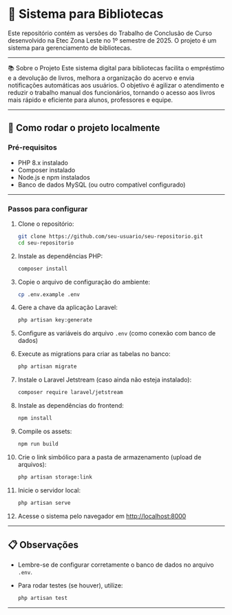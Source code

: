 # 📖 Sistema para Bibliotecas

Este repositório contém as versões do Trabalho de Conclusão de Curso desenvolvido na Etec Zona Leste no 1º semestre de 2025. O projeto é um sistema para gerenciamento de bibliotecas.

---

📚 Sobre o Projeto
Este sistema digital para bibliotecas facilita o empréstimo e a devolução de livros, melhora a organização do acervo e envia notificações automáticas aos usuários. O objetivo é agilizar o atendimento e reduzir o trabalho manual dos funcionários, tornando o acesso aos livros mais rápido e eficiente para alunos, professores e equipe.

---

## 🚀 Como rodar o projeto localmente

### Pré-requisitos

* PHP 8.x instalado
* Composer instalado
* Node.js e npm instalados
* Banco de dados MySQL (ou outro compatível configurado)

---

### Passos para configurar

1. Clone o repositório:

   ```bash
   git clone https://github.com/seu-usuario/seu-repositorio.git
   cd seu-repositorio
   ```

2. Instale as dependências PHP:

   ```bash
   composer install
   ```

3. Copie o arquivo de configuração do ambiente:

   ```bash
   cp .env.example .env
   ```

4. Gere a chave da aplicação Laravel:

   ```bash
   php artisan key:generate
   ```

5. Configure as variáveis do arquivo `.env` (como conexão com banco de dados)

6. Execute as migrations para criar as tabelas no banco:

   ```bash
   php artisan migrate
   ```

7. Instale o Laravel Jetstream (caso ainda não esteja instalado):

   ```bash
   composer require laravel/jetstream
   ```

8. Instale as dependências do frontend:

   ```bash
   npm install
   ```

9. Compile os assets:

   ```bash
   npm run build
   ```

10. Crie o link simbólico para a pasta de armazenamento (upload de arquivos):

    ```bash
    php artisan storage:link
    ```

11. Inicie o servidor local:

    ```bash
    php artisan serve
    ```

12. Acesse o sistema pelo navegador em [http://localhost:8000](http://localhost:8000)

---

## 📋 Observações

* Lembre-se de configurar corretamente o banco de dados no arquivo `.env`.
* Para rodar testes (se houver), utilize:

  ```bash
  php artisan test
  ```

---
